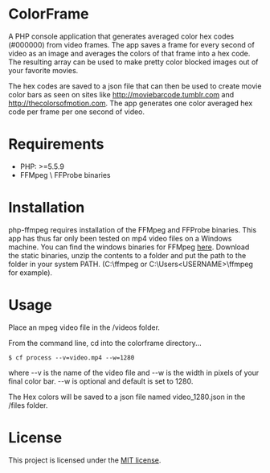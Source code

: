 ColorFrame
==========

A PHP console application that generates averaged color hex codes (#000000) from video frames. The app saves a  frame for every second of video as an image and averages the colors of that frame into a hex code. The resulting array can be used to make pretty color blocked images out of your favorite movies.

The hex codes are saved to a json file that can then be used to create movie color bars as seen on sites like http://moviebarcode.tumblr.com and http://thecolorsofmotion.com. The app generates one color averaged hex code per frame per one second of video.

Requirements
============

* PHP: >=5.5.9
* FFMpeg \ FFProbe binaries

Installation
============

php-ffmpeg requires installation of the FFMpeg and FFProbe binaries. This app has thus far only been tested on mp4 video files on a  Windows machine. You can find the windows binaries for FFMpeg [here](http://ffmpeg.zeranoe.com/builds/). Download the static binaries, unzip the contents to a folder and put the path to the folder in your system PATH. (C:\ffmpeg or C:\Users\<USERNAME>\ffmpeg for example).

Usage
=====

Place an mpeg video file in the /videos folder.

From the command line, cd into the colorframe directory...

    $ cf process --v=video.mp4 --w=1280

where --v is the name of the video file and --w is the width in pixels of your final color bar. --w is optional and default is set to 1280. 

The Hex colors will be saved to a json file named video_1280.json in the /files folder.

License
=======

This project is licensed under the [MIT license](http://opensource.org/licenses/MIT).
